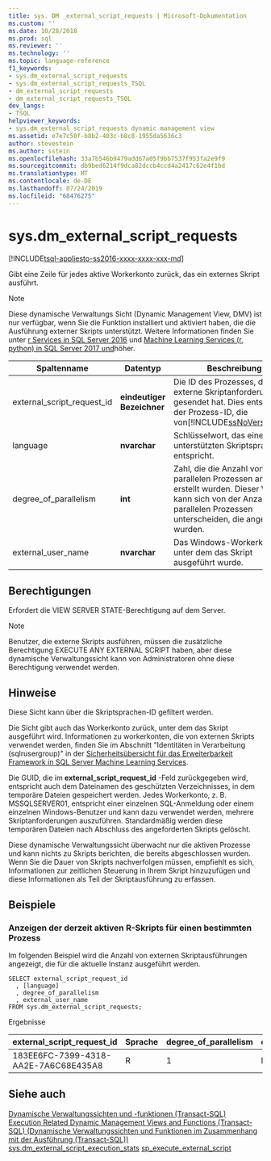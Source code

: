 ```yaml
---
title: sys. DM _external_script_requests | Microsoft-Dokumentation
ms.custom: ''
ms.date: 10/28/2018
ms.prod: sql
ms.reviewer: ''
ms.technology: ''
ms.topic: language-reference
f1_keywords:
- sys.dm_external_script_requests
- sys.dm_external_script_requests_TSQL
- dm_external_script_requests
- dm_external_script_requests_TSQL
dev_langs:
- TSQL
helpviewer_keywords:
- sys.dm_external_script_requests dynamic management view
ms.assetid: e7e7c50f-b8b2-403c-b8c8-1955da5636c3
author: stevestein
ms.author: sstein
ms.openlocfilehash: 33a7b546b9479add67a05f9bb7537f953fa2e9f9
ms.sourcegitcommit: db9bed6214f9dca82dccb4ccd4a2417c62e4f1bd
ms.translationtype: MT
ms.contentlocale: de-DE
ms.lasthandoff: 07/24/2019
ms.locfileid: "68476275"
---
```

# <a name="sysdmexternalscriptrequests"></a>sys.dm_external_script_requests
[!INCLUDE[tsql-appliesto-ss2016-xxxx-xxxx-xxx-md](../../includes/tsql-appliesto-ss2016-xxxx-xxxx-xxx-md.md)]

Gibt eine Zeile für jedes aktive Workerkonto zurück, das ein externes Skript ausführt.
  
> [!NOTE] 
>  
> Diese dynamische Verwaltungs Sicht (Dynamic Management View, DMV) ist nur verfügbar, wenn Sie die Funktion installiert und aktiviert haben, die die Ausführung externer Skripts unterstützt. Weitere Informationen finden Sie unter [r Services in SQL Server 2016](../../advanced-analytics/r/sql-server-r-services.md) und [Machine Learning Services (r, python) in SQL Server 2017 und](../../advanced-analytics/what-is-sql-server-machine-learning.md)höher.  
  
|Spaltenname|Datentyp|Beschreibung|  
|-----------------|---------------|-----------------|  
|external_script_request_id|**eindeutiger Bezeichner**|Die ID des Prozesses, der die externe Skriptanforderung gesendet hat. Dies entspricht der Prozess-ID, die von[!INCLUDE[ssNoVersion_md](../../includes/ssnoversion-md.md)]|  
|language|**nvarchar**|Schlüsselwort, das einer unterstützten Skriptsprache entspricht. |  
|degree_of_parallelism|**int**|Zahl, die die Anzahl von parallelen Prozessen angibt, die erstellt wurden. Dieser Wert kann sich von der Anzahl von parallelen Prozessen unterscheiden, die angefordert wurden.|  
|external_user_name|**nvarchar**|Das Windows-Workerkonto, unter dem das Skript ausgeführt wurde.|  
  
## <a name="permissions"></a>Berechtigungen  
 Erfordert die VIEW SERVER STATE-Berechtigung auf dem Server.  
  
> [!NOTE]
>   
>  Benutzer, die externe Skripts ausführen, müssen die zusätzliche Berechtigung EXECUTE ANY EXTERNAL SCRIPT haben, aber diese dynamische Verwaltungssicht kann von Administratoren ohne diese Berechtigung verwendet werden. 
  
## <a name="remarks"></a>Hinweise  

Diese Sicht kann über die Skriptsprachen-ID gefiltert werden.

Die Sicht gibt auch das Workerkonto zurück, unter dem das Skript ausgeführt wird. Informationen zu workerkonten, die von externen Skripts verwendet werden, finden Sie im Abschnitt "Identitäten in Verarbeitung (sqlrusergroup)" in der [Sicherheitsübersicht für das Erweiterbarkeit Framework in SQL Server Machine Learning Services](../../advanced-analytics/concepts/security.md#sqlrusergroup).

Die GUID, die im **external_script_request_id** -Feld zurückgegeben wird, entspricht auch dem Dateinamen des geschützten Verzeichnisses, in dem temporäre Dateien gespeichert werden. Jedes Workerkonto, z. B. MSSQLSERVER01, entspricht einer einzelnen SQL-Anmeldung oder einem einzelnen Windows-Benutzer und kann dazu verwendet werden, mehrere Skriptanforderungen auszuführen. Standardmäßig werden diese temporären Dateien nach Abschluss des angeforderten Skripts gelöscht.
 
Diese dynamische Verwaltungssicht überwacht nur die aktiven Prozesse und kann nichts zu Skripts berichten, die bereits abgeschlossen wurden. Wenn Sie die Dauer von Skripts nachverfolgen müssen, empfiehlt es sich, Informationen zur zeitlichen Steuerung in Ihrem Skript hinzuzufügen und diese Informationen als Teil der Skriptausführung zu erfassen.

## <a name="examples"></a>Beispiele  
  
### <a name="viewing-the-currently-active-r-scripts-for-a-particular-process"></a>Anzeigen der derzeit aktiven R-Skripts für einen bestimmten Prozess 
 Im folgenden Beispiel wird die Anzahl von externen Skriptausführungen angezeigt, die für die aktuelle Instanz ausgeführt werden.  
  
```  
SELECT external_script_request_id 
  , [language]
  , degree_of_parallelism
  , external_user_name
FROM sys.dm_external_script_requests; 
```  

Ergebnisse  


external_script_request_id  |Sprache  |degree_of_parallelism  |external_user_name  
---------|---------|---------|---------
183EE6FC-7399-4318-AA2E-7A6C68E435A8     |     R    |      1   |  MSSQLSERVER01       


  
## <a name="see-also"></a>Siehe auch  
 [Dynamische Verwaltungssichten und -funktionen &#40;Transact-SQL&#41;](~/relational-databases/system-dynamic-management-views/system-dynamic-management-views.md)   
 [Execution Related Dynamic Management Views and Functions &#40;Transact-SQL&#41; (Dynamische Verwaltungssichten und Funktionen im Zusammenhang mit der Ausführung (Transact-SQL))](../../relational-databases/system-dynamic-management-views/execution-related-dynamic-management-views-and-functions-transact-sql.md)  
[sys.dm_external_script_execution_stats](../../relational-databases/system-dynamic-management-views/sys-dm-external-script-execution-stats.md)
[sp_execute_external_script](../../relational-databases/system-stored-procedures/sp-execute-external-script-transact-sql.md)  
  


